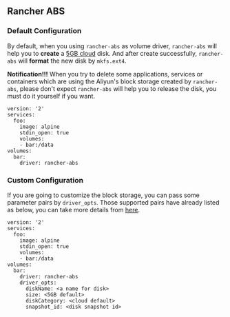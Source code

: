 ## Rancher ABS

### Default Configuration

By default, when you using `rancher-abs` as volume driver, `rancher-abs` will help you to **create** a [5GB cloud](https://help.aliyun.com/document_detail/25513.html) disk. And after create successfully, `rancher-abs` will **format** the new disk by `mkfs.ext4`. 

**Notification!!!** When you try to delete some applications, services or containers which are using the Aliyun's block storage created by `rancher-abs`, please don't expect `rancher-abs` will help you to release the disk, you must do it yourself if you want.

```
version: '2'
services:
  foo:
    image: alpine
    stdin_open: true
    volumes:
    - bar:/data
volumes:
  bar:
    driver: rancher-abs
```

### Custom Configuration

If you are going to customize the block storage, you can pass some parameter pairs by `driver_opts`. Those supported pairs have already listed as below,  you can take more details from [here](https://help.aliyun.com/document_detail/25513.html).

```
version: '2'
services:
  foo:
    image: alpine
    stdin_open: true
    volumes:
    - bar:/data
volumes:
  bar:
    driver: rancher-abs
    driver_opts:
      diskName: <a name for disk>
      size: <5GB default>
      diskCategory: <cloud default>
      snapshot_id: <disk snapshot id>
```
